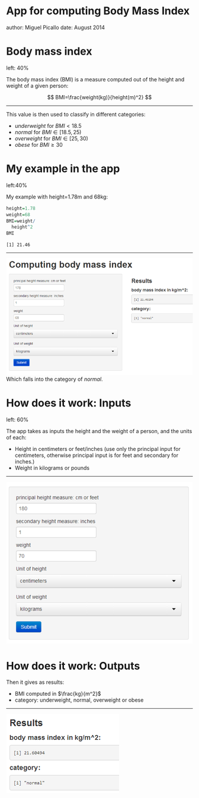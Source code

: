 App for computing Body Mass Index 
========================================================
author: Miguel Picallo
date: August 2014

Body mass index
========================================================
left: 40%

The body mass index (BMI) is a measure computed out of the height and weight of a given person:

$$
BMI=\frac{weight(kg)}{height(m)^2}
$$


***

This value is then used to classify in different categories: 
- *underweight* for $BMI<18.5$
- *normal* for $BMI \in [18.5,25)$ 
- *overweight* for $BMI \in [25,30)$ 
- *obese* for $BMI \ge 30$ 


My example in the app
========================================================
left:40%

My example with height=1.78m and 68kg:

```r
height=1.78
weight=68
BMI=weight/
  height^2
BMI
```

```
[1] 21.46
```


***

![alt text](example.png)
Which falls into the category of *normal*.

How does it work: Inputs
========================================================
left: 60%

The app takes as inputs the height and the weight of a person, and the units of each:
- Height in centimeters or feet/inches (use only the principal input for centimeters, otherwise principal input is for feet and secondary for inches.)
- Weight in kilograms or pounds  

***
![alt text](inputs.png)

How does it work: Outputs
========================================================

Then it gives as results:
- BMI computed in $\frac{kg}{m^2}$ 
- category: underweight, normal, overweight or obese

***

![alt text](outputs.png)

